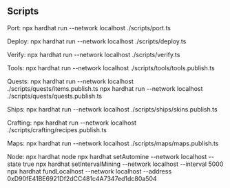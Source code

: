 ## Scripts

Port:
npx hardhat run --network localhost ./scripts/port.ts

Deploy:
npx hardhat run --network localhost ./scripts/deploy.ts

Verify:
npx hardhat run --network localhost ./scripts/verify.ts

Tools: 
npx hardhat run --network localhost ./scripts/tools/tools.publish.ts

Quests:
npx hardhat run --network localhost ./scripts/quests/items.publish.ts
npx hardhat run --network localhost ./scripts/quests/quests.publish.ts

Ships:
npx hardhat run --network localhost ./scripts/ships/skins.publish.ts

Crafting:
npx hardhat run --network localhost ./scripts/crafting/recipes.publish.ts

Maps:
npx hardhat run --network localhost ./scripts/maps/maps.publish.ts

Node:
npx hardhat node
npx hardhat setAutomine --network localhost --state true
npx hardhat setIntervalMining --network localhost --interval 5000
npx hardhat fundLocalhost --network localhost --address 0xD90fE41BE6921Df2dCC481c4A7347ed1dc80a504